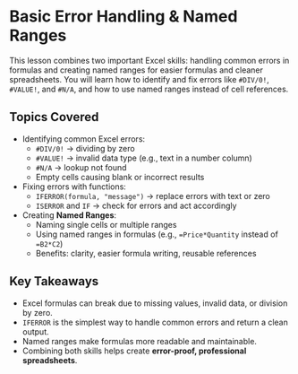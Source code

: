 # Basic Error Handling & Named Ranges

This lesson combines two important Excel skills: handling common errors in formulas and creating named ranges for easier formulas and cleaner spreadsheets. You will learn how to identify and fix errors like `#DIV/0!`, `#VALUE!`, and `#N/A`, and how to use named ranges instead of cell references.

## Topics Covered
- Identifying common Excel errors:
  - `#DIV/0!` → dividing by zero
  - `#VALUE!` → invalid data type (e.g., text in a number column)
  - `#N/A` → lookup not found
  - Empty cells causing blank or incorrect results  
- Fixing errors with functions:
  - `IFERROR(formula, "message")` → replace errors with text or zero
  - `ISERROR` and `IF` → check for errors and act accordingly
- Creating **Named Ranges**:
  - Naming single cells or multiple ranges
  - Using named ranges in formulas (e.g., `=Price*Quantity` instead of `=B2*C2`)
  - Benefits: clarity, easier formula writing, reusable references

## Key Takeaways
- Excel formulas can break due to missing values, invalid data, or division by zero.
- `IFERROR` is the simplest way to handle common errors and return a clean output.
- Named ranges make formulas more readable and maintainable.
- Combining both skills helps create **error-proof, professional spreadsheets**.
